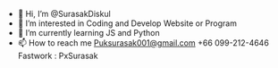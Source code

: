 - 👋 Hi, I’m @SurasakDiskul
- 👀 I’m interested in Coding and Develop Website or Program
- 🌱 I’m currently learning JS and Python
- 📫 How to reach me
       Puksurasak001@gmail.com
       +66 099-212-4646
       Fastwork : PxSurasak

<!---
SurasakDiskul/SurasakDiskul is a ✨ special ✨ repository because its `README.md` (this file) appears on your GitHub profile.
You can click the Preview link to take a look at your changes.
--->
